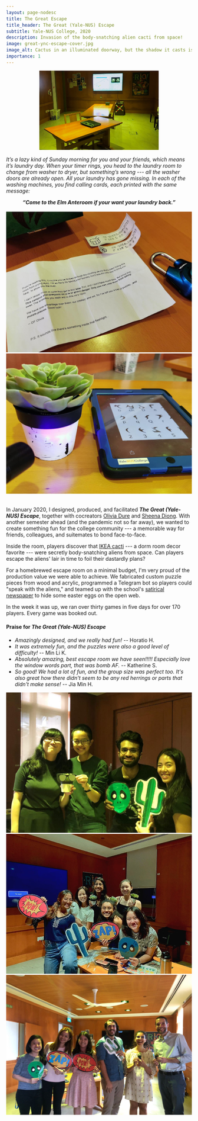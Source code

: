 ```yaml
---
layout: page-nodesc
title: The Great Escape
title_header: The Great (Yale-NUS) Escape
subtitle: Yale-NUS College, 2020
description: Invasion of the body-snatching alien cacti from space!
image: great-ync-escape-cover.jpg
image_alt: Cactus in an illuminated doorway, but the shadow it casts is human.
importance: 1
---
```


<div style="width: 80%; margin-left: auto; margin-right: auto;">
<figure>
        <img class="img-fluid rounded z-depth-1" src="/assets/img/great-escape-1.jpg" alt="A room bathed in green light, with a TV, posters on the wall, and a locked pouch on the wooden table."/>
</figure>
</div>

*It’s a lazy kind of Sunday morning for you and your friends, which means it’s laundry day. When your timer rings, you head to the laundry room to change from washer to dryer, but something’s wrong --- all the washer doors are already open. All your laundry has gone missing. In each of the washing machines, you find calling cards, each printed with the same message:*

<center><i><b>“Come to the Elm Anteroom if your want your laundry back.”</b></i></center>
<br>

<div class="row">
    <div class="col-sm mt-3 mt-md-0">
        <img class="img-fluid rounded z-depth-1" src="/assets/img/great-escape-2.jpg" alt="A note, some codes, and a directional padlock."/>
    </div>
    <div class="col-sm mt-3 mt-md-0">
        <img class="img-fluid rounded z-depth-1" src="/assets/img/great-escape-3.jpg" alt="A fake cactus and an iPad with alien symbols displayed."/>
    </div>
</div>

<br>

In January 2020, I designed, produced, and facilitated ***The Great (Yale-NUS) Escape***, together with cocreators [Olivia Dure](https://www.youtube.com/watch?v=4RLTA4ayDGw) and [Sheena Diong](https://www.linkedin.com/in/sheena-diong-442931129). With another semester ahead (and the pandemic not so far away), we wanted to create something fun for the college community --- a memorable way for friends, colleagues, and suitemates to bond face-to-face.

Inside the room, players discover that [IKEA cacti](https://www.ikea.com/sg/en/p/cactaceae-potted-plant-cactus-assorted-70530732/) --- a dorm room decor favorite --- were secretly body-snatching aliens from space. Can players escape the aliens' lair in time to foil their dastardly plans?

For a homebrewed escape room on a minimal budget, I'm very proud of the production value we were able to achieve. We fabricated custom puzzle pieces from wood and acrylic, programmed a Telegram bot so players could "speak with the aliens," and teamed up with the school's [satirical newspaper](https://themocktant.com/2020/01/09/recent-spate-of-succulent-ownership-at-yale-nus-discovered-to-be-alien-invasion/) to hide some easter eggs on the open web.

In the week it was up, we ran over thirty games in five days for over 170 players. Every game was booked out.

#### Praise for *The Great (Yale-NUS) Escape*
- *Amazingly designed, and we really had fun!* -- Horatio H.
- *It was extremely fun, and the puzzles were also a good level of difficulty!* -- Min Li K.
- *Absolutely amazing, best escape room we have seen!!!!! Especially love the window words part, that was bomb AF.* -- Katherine S.
- *So good! We had a lot of fun, and the group size was perfect too. It's also great how there didn't seem to be any red herrings or parts that didn't make sense!* -- Jia Min H.

<div class="row">
    <div class="col-sm mt-3 mt-md-0">
        <img class="img-fluid rounded z-depth-1" src="/assets/img/ync-group-photo-1.jpg" alt="Four students holding alien and cactus themed photo booth props."/>
    </div>
    <div class="col-sm mt-3 mt-md-0">
        <img class="img-fluid rounded z-depth-1" src="/assets/img/ync-group-photo-3.jpg" alt="Six students holding alien and cactus themed photo booth props."/>
    </div>
    <div class="col-sm mt-3 mt-md-0">
        <img class="img-fluid rounded z-depth-1" src="/assets/img/ync-group-photo-2.jpg" alt="Six staff members holding alien and cactus themed photo booth props."/>
    </div>
</div>